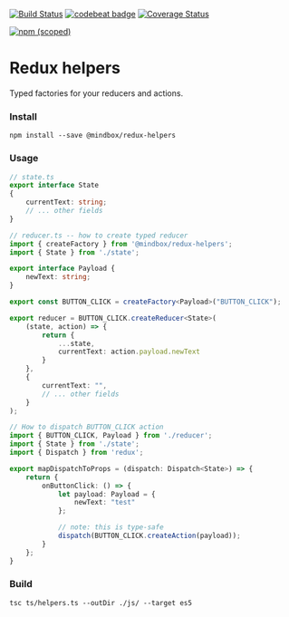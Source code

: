 [![Build Status](https://travis-ci.org/mindbox-moscow/redux-helpers.svg?branch=master)](https://travis-ci.org/mindbox-moscow/redux-helpers)
[![codebeat badge](https://codebeat.co/badges/d8b0e56d-8c51-442f-b666-b186d9e51bf2)](https://codebeat.co/projects/github-com-mindbox-moscow-redux-helpers)
[![Coverage Status](https://coveralls.io/repos/github/mindbox-moscow/redux-helpers/badge.svg?branch=master)](https://coveralls.io/github/mindbox-moscow/redux-helpers?branch=master)

[![npm (scoped)](https://img.shields.io/npm/v/@mindbox/redux-helpers.svg)](https://www.npmjs.com/package/@mindbox/redux-helpers)

# Redux helpers
Typed factories for your reducers and actions.

### Install
```shell
npm install --save @mindbox/redux-helpers
```

### Usage
```typescript
// state.ts
export interface State
{
    currentText: string;
    // ... other fields
}
```

```typescript
// reducer.ts -- how to create typed reducer
import { createFactory } from '@mindbox/redux-helpers';
import { State } from './state';

export interface Payload {
    newText: string;
}

export const BUTTON_CLICK = createFactory<Payload>("BUTTON_CLICK");

export reducer = BUTTON_CLICK.createReducer<State>(
    (state, action) => {
        return {
            ...state,
            currentText: action.payload.newText
        }
    },
    {
        currentText: "",
        // ... other fields
    }
);
```

```typescript
// How to dispatch BUTTON_CLICK action
import { BUTTON_CLICK, Payload } from './reducer';
import { State } from './state';
import { Dispatch } from 'redux';

export mapDispatchToProps = (dispatch: Dispatch<State>) => {
    return {
        onButtonClick: () => {
            let payload: Payload = {
                newText: "test"
            };

            // note: this is type-safe
            dispatch(BUTTON_CLICK.createAction(payload));
        }
    };
}
```


### Build
```shell
tsc ts/helpers.ts --outDir ./js/ --target es5
```
